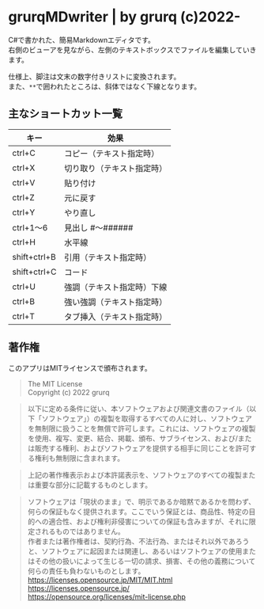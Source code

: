 ﻿# grurqMDwriter | by grurq (c)2022-
C#で書かれた、簡易Markdownエディタです。  
右側のビューアを見ながら、左側のテキストボックスでファイルを編集していきます。  

仕様上、脚注は文末の数字付きリストに変換されます。  
また、`**`で囲われたところは、斜体ではなく下線となります。  

## 主なショートカット一覧
|キー|効果|
|---|---|
|ctrl+C|コピー（テキスト指定時）|
|ctrl+X|切り取り（テキスト指定時）|
|ctrl+V|貼り付け|
|ctrl+Z|元に戻す|
|ctrl+Y|やり直し|
|ctrl+1～6|見出し #～######|
|ctrl+H|水平線|
|shift+ctrl+B|引用（テキスト指定時）|
|shift+ctrl+C|コード|
|ctrl+U|強調（テキスト指定時）下線|
|ctrl+B|強い強調（テキスト指定時）|
|ctrl+T|タブ挿入（テキスト指定時）|

## 著作権  

このアプリはMITライセンスで頒布されます。  

> The MIT License  
> Copyright (c) 2022 grurq  

> 以下に定める条件に従い、本ソフトウェアおよび関連文書のファイル（以下「ソフトウェア」）の複製を取得するすべての人に対し、ソフトウェアを無制限に扱うことを無償で許可します。これには、ソフトウェアの複製を使用、複写、変更、結合、掲載、頒布、サブライセンス、および/または販売する権利、およびソフトウェアを提供する相手に同じことを許可する権利も無制限に含まれます。  

> 上記の著作権表示および本許諾表示を、ソフトウェアのすべての複製または重要な部分に記載するものとします。  

> ソフトウェアは「現状のまま」で、明示であるか暗黙であるかを問わず、何らの保証もなく提供されます。ここでいう保証とは、商品性、特定の目的への適合性、および権利非侵害についての保証も含みますが、それに限定されるものではありません。  
> 作者または著作権者は、契約行為、不法行為、またはそれ以外であろうと、ソフトウェアに起因または関連し、あるいはソフトウェアの使用またはその他の扱いによって生じる一切の請求、損害、その他の義務について何らの責任も負わないものとします。   
> <https://licenses.opensource.jp/MIT/MIT.html>  
> <https://licenses.opensource.jp/>  
> <https://opensource.org/licenses/mit-license.php>  

